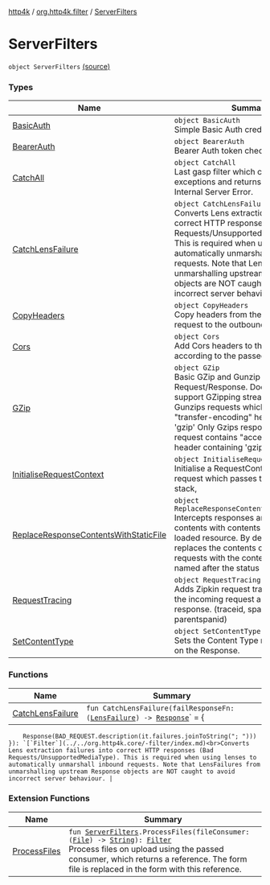 [http4k](../../index.md) / [org.http4k.filter](../index.md) / [ServerFilters](./index.md)

# ServerFilters

`object ServerFilters` [(source)](https://github.com/http4k/http4k/blob/master/http4k-core/src/main/kotlin/org/http4k/filter/ServerFilters.kt#L30)

### Types

| Name | Summary |
|---|---|
| [BasicAuth](-basic-auth/index.md) | `object BasicAuth`<br>Simple Basic Auth credential checking. |
| [BearerAuth](-bearer-auth/index.md) | `object BearerAuth`<br>Bearer Auth token checking. |
| [CatchAll](-catch-all/index.md) | `object CatchAll`<br>Last gasp filter which catches all exceptions and returns a formatted Internal Server Error. |
| [CatchLensFailure](-catch-lens-failure.md) | `object CatchLensFailure : `[`Filter`](../../org.http4k.core/-filter/index.md)<br>Converts Lens extraction failures into correct HTTP responses (Bad Requests/UnsupportedMediaType). This is required when using lenses to automatically unmarshall inbound requests. Note that LensFailures from unmarshalling upstream Response objects are NOT caught to avoid incorrect server behaviour. |
| [CopyHeaders](-copy-headers/index.md) | `object CopyHeaders`<br>Copy headers from the incoming request to the outbound response. |
| [Cors](-cors/index.md) | `object Cors`<br>Add Cors headers to the Response, according to the passed CorsPolicy |
| [GZip](-g-zip/index.md) | `object GZip`<br>Basic GZip and Gunzip support of Request/Response. Does not currently support GZipping streams. Only Gunzips requests which contain "transfer-encoding" header containing 'gzip' Only Gzips responses when request contains "accept-encoding" header containing 'gzip'. |
| [InitialiseRequestContext](-initialise-request-context/index.md) | `object InitialiseRequestContext`<br>Initialise a RequestContext for each request which passes through the Filter stack, |
| [ReplaceResponseContentsWithStaticFile](-replace-response-contents-with-static-file/index.md) | `object ReplaceResponseContentsWithStaticFile`<br>Intercepts responses and replaces the contents with contents of the statically loaded resource. By default, this Filter replaces the contents of unsuccessful requests with the contents of a file named after the status code. |
| [RequestTracing](-request-tracing/index.md) | `object RequestTracing`<br>Adds Zipkin request tracing headers to the incoming request and outbound response. (traceid, spanid, parentspanid) |
| [SetContentType](-set-content-type/index.md) | `object SetContentType`<br>Sets the Content Type response header on the Response. |

### Functions

| Name | Summary |
|---|---|
| [CatchLensFailure](-catch-lens-failure.md) | `fun CatchLensFailure(failResponseFn: (`[`LensFailure`](../../org.http4k.lens/-lens-failure/index.md)`) -> `[`Response`](../../org.http4k.core/-response/index.md)` = {
        Response(BAD_REQUEST.description(it.failures.joinToString("; ")))
    }): `[`Filter`](../../org.http4k.core/-filter/index.md)<br>Converts Lens extraction failures into correct HTTP responses (Bad Requests/UnsupportedMediaType). This is required when using lenses to automatically unmarshall inbound requests. Note that LensFailures from unmarshalling upstream Response objects are NOT caught to avoid incorrect server behaviour. |

### Extension Functions

| Name | Summary |
|---|---|
| [ProcessFiles](../../org.http4k/-process-files.md) | `fun `[`ServerFilters`](./index.md)`.ProcessFiles(fileConsumer: (`[`File`](../../org.http4k.core/-multipart-entity/-file/index.md)`) -> `[`String`](https://kotlinlang.org/api/latest/jvm/stdlib/kotlin/-string/index.html)`): `[`Filter`](../../org.http4k.core/-filter/index.md)<br>Process files on upload using the passed consumer, which returns a reference. The form file is replaced in the form with this reference. |
